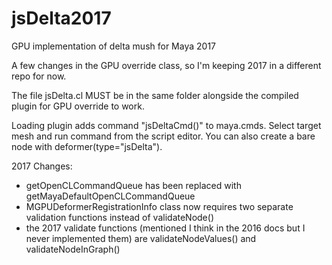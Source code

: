# jsDelta2017
GPU implementation of delta mush for Maya 2017

A few changes in the GPU override class, so I'm keeping 2017 in a different repo for now.

The file jsDelta.cl MUST be in the same folder alongside the compiled plugin for GPU override to work.

Loading plugin adds command "jsDeltaCmd()" to maya.cmds. Select target mesh and run command from the script editor. You can also create a bare node with deformer(type="jsDelta").

2017 Changes:
- getOpenCLCommandQueue has been replaced with getMayaDefaultOpenCLCommandQueue
- MGPUDeformerRegistrationInfo class now requires two separate validation functions instead of validateNode()
- the 2017 validate functions (mentioned I think in the 2016 docs but I never implemented them) are validateNodeValues() and validateNodeInGraph()

